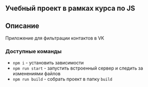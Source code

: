 ## Учебный проект в рамках курса по JS

## Описание

Приложение для фильтрации контактов в VK

### Доступные команды

- `npm i` - установить зависимости
- `npm run start` - запустить встроенный сервер и следить за изменениями файлов
- `npm run build` - собрать проект в папку `build`
